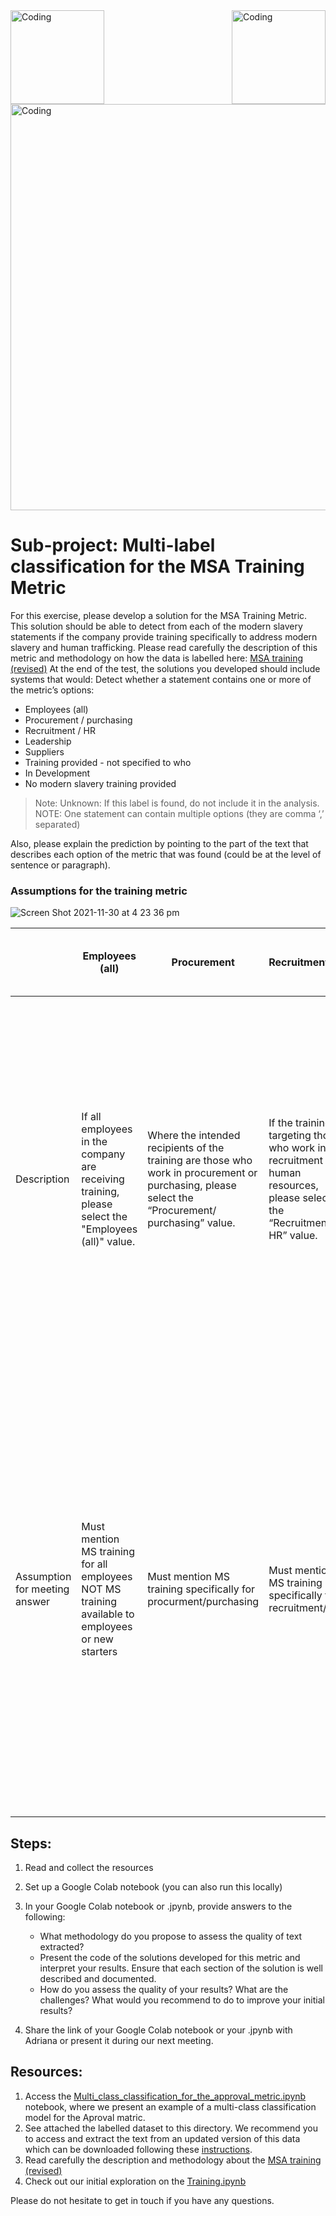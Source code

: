 <img align="left" alt="Coding" width="150" src="https://user-images.githubusercontent.com/64998301/143171138-777e6d3d-3442-4872-8ada-e1bd311a49f9.png">
 
<img align="right" alt="Coding" width="150" src="https://user-images.githubusercontent.com/64998301/146298024-e50a9c98-fa50-4189-9c95-73a218f8cc9a.png">
 
<img align="center" alt="Coding" width="650" src="https://cdn.dribbble.com/users/2046015/screenshots/15331473/media/a4c5a1de94fd671207981baf686b9058.gif">




# Sub-project: Multi-label classification for the MSA Training Metric


For this exercise, please develop a solution for the MSA Training Metric. This solution should be able to detect from each of the modern slavery statements if the company provide training specifically to address modern slavery and human trafficking.
Please read carefully the description of this metric and methodology on how the data is labelled here: [MSA training (revised)](https://wikirate.org/Walk_Free_Foundation+MSA_training_revised)
At the end of the test, the solutions you developed should include systems that would: 
Detect whether a statement contains one or more of the metric’s options:  
- Employees (all)
- Procurement / purchasing
- Recruitment / HR
- Leadership
- Suppliers
- Training provided - not specified to who
 - In Development
- No modern slavery training provided

> Note: Unknown: If this label is found, do not include it in the analysis.  
> NOTE: One statement can contain multiple options (they are comma ‘,’ separated) 

Also, please explain the prediction by pointing to the part of the text that describes each option of the metric that was found (could be at the level of sentence or paragraph). 



### Assumptions for the training metric
![Screen Shot 2021-11-30 at 4 23 36 pm](https://user-images.githubusercontent.com/64998301/143996480-2e3de6b6-4525-4072-8171-dcd15c3b5cc0.png)

| |Employees (all)| Procurement| Recruitment/HR| Leadership| Suppliers| Training provided - not specified to who| In Development| No modern slavery training provided|
|-|---------------------------|-----------------|-----------------------------|----------------------|--------------|------------------|------|-----|
|Description| If all employees in the company are receiving training, please select the "Employees (all)" value.| Where the intended recipients of the training are those who work in procurement or purchasing, please select the “Procurement/ purchasing” value.|If the training is targeting those who work in recruitment or human resources, please select the “Recruitment/ HR” value.| If the leadership or management of the company receive training, please select the “Leadership” value.| If the training is provided to suppliers and/or contractors, please select the "Suppliers" value.| Where the recipients of the training are not specified, please select the “Training provided - not specified” value.| If the business indicates it is developing a training programme, or plans to implement one in the future, please indicate “In Development” and please include a comment if the company is planning on including elements of modern slavery to existing trainings, or developing training specific to modern slavery and human trafficking.|Please select "No" if no training is described in the statement.|
|Assumption for meeting answer| Must mention MS training for all employees NOT MS training available to employees or new starters| Must mention MS training specifically for procurment/purchasing|Must mention MS training specifically for recruitment/HR|Must mention MS training specifically for leadership, which includes Managers, Directors, Board|Must mention MS training provided specifically to suppliers|MS training is provided but it doesn't meet any of the other categories OR training recipient not identified in the statement. Training described for just "employees' or 'new employees' would be captured under this metric|A modern slavery training is being developed, implemented or will be implemented in the future AND can be met simultaneously with other answers|No information is found regarding the company’s modern slavery training. The metric is also marked as "No" if the statement indicates they have training in place but it doesn't specifically target/cover modern slavery.Where a statement says they provide training on their Human Rights Policy, or are training xyz on the content of their Code of Conduct, and in an earlier section of the statement, they have explained that these policies/documents cover modern slavery they would meet the training metric. This metric requires reading two components of the statement in conjunction.|


## Steps:  

1. Read and collect the resources 
2. Set up a Google Colab notebook (you can also run this locally)
3. In your Google Colab notebook or .jpynb, provide answers to the following:  
   - What methodology do you propose to assess the quality of text extracted? 
   - Present the code of the solutions developed for this metric and interpret your results.  Ensure that each section of the solution is well described and documented.  
   - How do you assess the quality of your results? What are the challenges? What would  you recommend to do to improve your initial results? 

4. Share the link of your Google Colab notebook or your .jpynb with Adriana or present it during our next meeting. 

## Resources:  
1. Access the [Multi_class_classification_for_the_approval_metric.ipynb](https://github.com/the-future-society/Project-AIMS-AI-against-Modern-Slavery/blob/1fe5bbcf0eef6b0997eef6e14337d92096525175/%F0%9F%93%94%20Model%20for%20multi-class%20and%20multi-label%20classification%20for%20core%20metrics/Multi_class_classification_for_the_approval_metric.ipynb) notebook, where we present an example of a multi-class classification model for the Aproval matric. 
2. See attached the labelled dataset to this directory. We recommend you to access and extract the text from an updated version of this data which can be downloaded following these [instructions](https://github.com/the-future-society/Project-AIMS-AI-against-Modern-Slavery/tree/main/%F0%9F%97%84%EF%B8%8F%20Data%20and%20text%20extraction/WikiRate). 
3. Read carefully the description and methodology about the  [MSA training (revised)](https://wikirate.org/Walk_Free_Foundation+MSA_training_revised)
4. Check out our initial exploration on the [Training.ipynb](https://github.com/the-future-society/Project-AIMS-AI-against-Modern-Slavery/blob/main/%F0%9F%93%94%20Initial%20Metrics%20Exploration/Training.ipynb)

Please do not hesitate to get in touch if you have any questions. 






